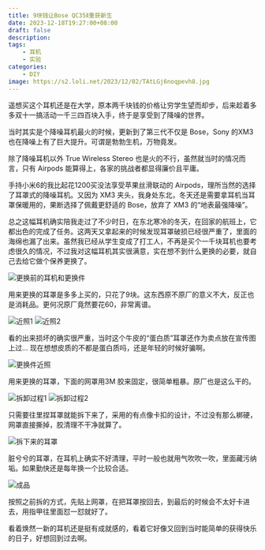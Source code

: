 ```yaml
---
title: 9块钱让Bose QC35Ⅱ重获新生
date: 2023-12-18T19:27:00+08:00
draft: false
description: 
tags: 
    - 耳机
    - 实验
categories: 
    - DIY
image: https://s2.loli.net/2023/12/02/TAtLGj6noqpevh8.jpg
---
```


遥想买这个耳机还是在大学，原本两千块钱的价格让穷学生望而却步，后来趁着多多双十一搞活动一千三四百块入手，终于是享受到了降噪的世界。

当时其实是个降噪耳机最火的时候，更新到了第三代不仅是 Bose，Sony 的XM3也在降噪上有了巨大提升。可谓是勃勃生机，万物竟发。

除了降噪耳机以外 True Wireless Stereo 也是火的不行，虽然就当时的情况而言，只有 Airpods 能算得上，各家的挑战者都显得廉价且平庸。

手持小米6的我比起花1200买没法享受苹果丝滑联动的 Airpods，理所当然的选择了耳罩式的降噪耳机。又因为 XM3 夹头，我身处东北，冬天还是需要拿耳机当耳罩保暖用的，果断选择了佩戴更舒适的 Bose，放弃了 XM3 的“地表最强降噪”。

总之这幅耳机确实陪我走过了不少时日，在东北寒冷的冬天，在回家的航班上，它都出色的完成了任务。这两天又拿起来的时候发现耳罩破损已经很严重了，里面的海绵也漏了出来。虽然我已经从学生变成了打工人，不再是买个一千块耳机也要考虑很久的情况，不过我对这幅耳机其实很满意，实在想不到什么更换的必要，就自己去给它做个保养更换了。

![更换前的耳机和更换件](https://s2.loli.net/2023/12/02/SBc9PUEaw3QjFuK.jpg)

用来更换的耳罩是多多上买的，只花了9块。这东西原不原厂的意义不大，反正也是消耗品。更何况原厂竟然要花60，非常离谱。

![近照1](https://s2.loli.net/2023/12/02/4OvAL2FnmzY7Kt1.jpg)
![近照2](https://s2.loli.net/2023/12/02/tVCGLzm7J2FK8Pr.jpg)

看的出来损坏的确实很严重，当时这个牛皮的“蛋白质”耳罩还作为卖点放在宣传图上过...
现在想想皮质的不都是蛋白质吗，还是年轻的时候好骗啊。

![更换件近照](https://s2.loli.net/2023/12/02/9Wyf5HxcghwXAQE.jpg)

用来更换的耳罩，下面的网罩用3M 胶来固定，很简单粗暴。原厂也是这么干的。

![拆卸过程1](https://s2.loli.net/2023/12/02/AfsyEFMQZmgjUed.jpg)
![拆卸过程2](https://s2.loli.net/2023/12/02/6FnTHSRpkoqlBLw.jpg)

只需要往里捏耳罩就能拆下来了，采用的有点像卡扣的设计，不过没有那么梆硬，网罩直接撕掉，胶清理不干净就算了。

![拆下来的耳罩](https://s2.loli.net/2023/12/02/HwPtnWfSZVDcu9Q.jpg)

脏兮兮的耳罩，在耳机上确实不好清理，平时一般也就用气吹吹一吹，里面藏污纳垢。如果勤快还是每年换一个比较合适。

![成品](https://s2.loli.net/2023/12/02/TAtLGj6noqpevh8.jpg)

按照之前拆的方式，先贴上网罩，在把耳罩按回去，到最后的时候会不太好卡进去，用指甲往里面怼一怼就好了。

看着焕然一新的耳机还是挺有成就感的，看着它好像又回到当时能简单的获得快乐的日子，好想回到过去啊。
